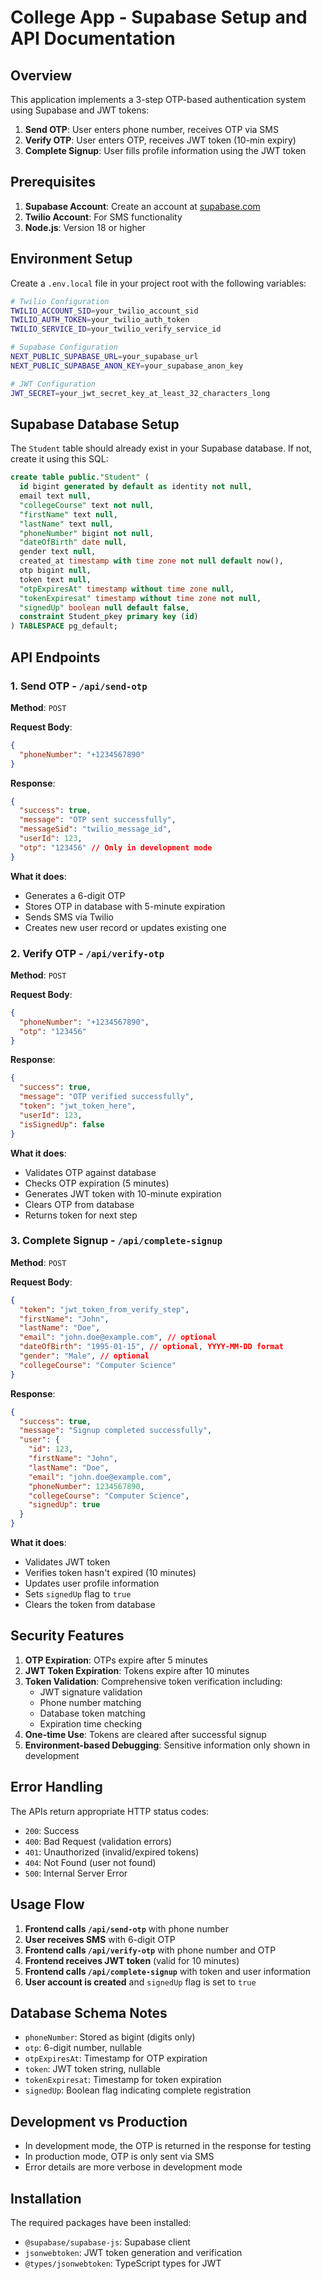 # College App - Supabase Setup and API Documentation

## Overview

This application implements a 3-step OTP-based authentication system using Supabase and JWT tokens:

1. **Send OTP**: User enters phone number, receives OTP via SMS
2. **Verify OTP**: User enters OTP, receives JWT token (10-min expiry)
3. **Complete Signup**: User fills profile information using the JWT token

## Prerequisites

1. **Supabase Account**: Create an account at [supabase.com](https://supabase.com)
2. **Twilio Account**: For SMS functionality
3. **Node.js**: Version 18 or higher

## Environment Setup

Create a `.env.local` file in your project root with the following variables:

```bash
# Twilio Configuration
TWILIO_ACCOUNT_SID=your_twilio_account_sid
TWILIO_AUTH_TOKEN=your_twilio_auth_token
TWILIO_SERVICE_ID=your_twilio_verify_service_id

# Supabase Configuration
NEXT_PUBLIC_SUPABASE_URL=your_supabase_url
NEXT_PUBLIC_SUPABASE_ANON_KEY=your_supabase_anon_key

# JWT Configuration
JWT_SECRET=your_jwt_secret_key_at_least_32_characters_long
```

## Supabase Database Setup

The `Student` table should already exist in your Supabase database. If not, create it using this SQL:

```sql
create table public."Student" (
  id bigint generated by default as identity not null,
  email text null,
  "collegeCourse" text not null,
  "firstName" text null,
  "lastName" text null,
  "phoneNumber" bigint not null,
  "dateOfBirth" date null,
  gender text null,
  created_at timestamp with time zone not null default now(),
  otp bigint null,
  token text null,
  "otpExpiresAt" timestamp without time zone null,
  "tokenExpiresat" timestamp without time zone not null,
  "signedUp" boolean null default false,
  constraint Student_pkey primary key (id)
) TABLESPACE pg_default;
```

## API Endpoints

### 1. Send OTP - `/api/send-otp`

**Method**: `POST`

**Request Body**:
```json
{
  "phoneNumber": "+1234567890"
}
```

**Response**:
```json
{
  "success": true,
  "message": "OTP sent successfully",
  "messageSid": "twilio_message_id",
  "userId": 123,
  "otp": "123456" // Only in development mode
}
```

**What it does**:
- Generates a 6-digit OTP
- Stores OTP in database with 5-minute expiration
- Sends SMS via Twilio
- Creates new user record or updates existing one

### 2. Verify OTP - `/api/verify-otp`

**Method**: `POST`

**Request Body**:
```json
{
  "phoneNumber": "+1234567890",
  "otp": "123456"
}
```

**Response**:
```json
{
  "success": true,
  "message": "OTP verified successfully",
  "token": "jwt_token_here",
  "userId": 123,
  "isSignedUp": false
}
```

**What it does**:
- Validates OTP against database
- Checks OTP expiration (5 minutes)
- Generates JWT token with 10-minute expiration
- Clears OTP from database
- Returns token for next step

### 3. Complete Signup - `/api/complete-signup`

**Method**: `POST`

**Request Body**:
```json
{
  "token": "jwt_token_from_verify_step",
  "firstName": "John",
  "lastName": "Doe",
  "email": "john.doe@example.com", // optional
  "dateOfBirth": "1995-01-15", // optional, YYYY-MM-DD format
  "gender": "Male", // optional
  "collegeCourse": "Computer Science"
}
```

**Response**:
```json
{
  "success": true,
  "message": "Signup completed successfully",
  "user": {
    "id": 123,
    "firstName": "John",
    "lastName": "Doe",
    "email": "john.doe@example.com",
    "phoneNumber": 1234567890,
    "collegeCourse": "Computer Science",
    "signedUp": true
  }
}
```

**What it does**:
- Validates JWT token
- Verifies token hasn't expired (10 minutes)
- Updates user profile information
- Sets `signedUp` flag to `true`
- Clears the token from database

## Security Features

1. **OTP Expiration**: OTPs expire after 5 minutes
2. **JWT Token Expiration**: Tokens expire after 10 minutes
3. **Token Validation**: Comprehensive token verification including:
   - JWT signature validation
   - Phone number matching
   - Database token matching
   - Expiration time checking
4. **One-time Use**: Tokens are cleared after successful signup
5. **Environment-based Debugging**: Sensitive information only shown in development

## Error Handling

The APIs return appropriate HTTP status codes:
- `200`: Success
- `400`: Bad Request (validation errors)
- `401`: Unauthorized (invalid/expired tokens)
- `404`: Not Found (user not found)
- `500`: Internal Server Error

## Usage Flow

1. **Frontend calls `/api/send-otp`** with phone number
2. **User receives SMS** with 6-digit OTP
3. **Frontend calls `/api/verify-otp`** with phone number and OTP
4. **Frontend receives JWT token** (valid for 10 minutes)
5. **Frontend calls `/api/complete-signup`** with token and user information
6. **User account is created** and `signedUp` flag is set to `true`

## Database Schema Notes

- `phoneNumber`: Stored as bigint (digits only)
- `otp`: 6-digit number, nullable
- `otpExpiresAt`: Timestamp for OTP expiration
- `token`: JWT token string, nullable
- `tokenExpiresat`: Timestamp for token expiration
- `signedUp`: Boolean flag indicating complete registration

## Development vs Production

- In development mode, the OTP is returned in the response for testing
- In production mode, OTP is only sent via SMS
- Error details are more verbose in development mode

## Installation

The required packages have been installed:
- `@supabase/supabase-js`: Supabase client
- `jsonwebtoken`: JWT token generation and verification
- `@types/jsonwebtoken`: TypeScript types for JWT
